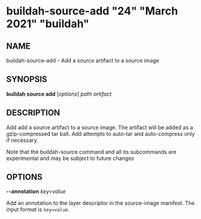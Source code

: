 # buildah-source-add "24" "March 2021" "buildah"

## NAME
buildah\-source\-add - Add a source artifact to a source image

## SYNOPSIS
**buildah source add** [*options*] *path* *artifact*

## DESCRIPTION
Add add a source artifact to a source image.  The artifact will be added as a
gzip-compressed tar ball.  Add attempts to auto-tar and auto-compress only if
necessary.

Note that the buildah-source command and all its subcommands are experimental
and may be subject to future changes

## OPTIONS
**--annotation** *key=value*

Add an annotation to the layer descriptor in the source-image manifest.  The input format is `key=value`.
